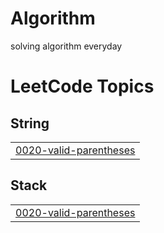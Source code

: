 # Algorithm
solving algorithm everyday

<!---LeetCode Topics Start-->
# LeetCode Topics
## String
|  |
| ------- |
| [0020-valid-parentheses](https://github.com/iixanx/Algorithm/tree/master/0020-valid-parentheses) |
## Stack
|  |
| ------- |
| [0020-valid-parentheses](https://github.com/iixanx/Algorithm/tree/master/0020-valid-parentheses) |
<!---LeetCode Topics End-->